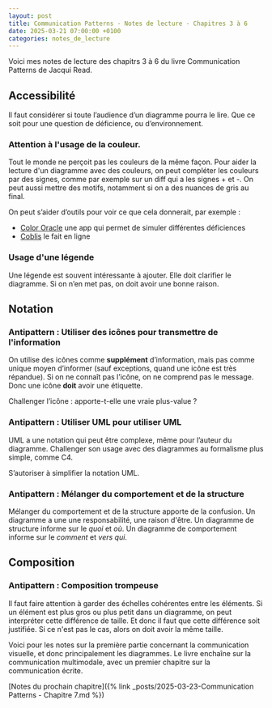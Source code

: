 ```yaml
---
layout: post
title: Communication Patterns - Notes de lecture - Chapitres 3 à 6
date: 2025-03-21 07:00:00 +0100
categories: notes_de_lecture
---
```

Voici mes notes de lecture des chapitrs 3 à 6 du livre Communication Patterns de Jacqui Read. 

## Accessibilité
Il faut considérer si toute l’audience d’un diagramme pourra le lire. 
Que ce soit pour une question de déficience, ou d’environnement. 

### Attention à l'usage de la couleur. 
Tout le monde ne perçoit pas les couleurs de la même façon. 
Pour aider la lecture d'un diagramme avec des couleurs, on peut compléter les couleurs par des signes, comme par exemple sur un diff qui a les signes + et -. 
On peut aussi mettre des motifs, notamment si on a des nuances de gris au final. 

On peut s’aider d’outils pour voir ce que cela donnerait, par exemple :
- [Color Oracle](https://colororacle.org/) une app qui permet de simuler différentes déficiences
- [Coblis](https://www.color-blindness.com/coblis-color-blindness-simulator/) le fait en ligne

### Usage d'une légende
Une légende est souvent intéressante à ajouter. 
Elle doit clarifier le diagramme. 
Si on n’en met pas, on doit avoir une bonne raison. 

## Notation

### Antipattern : Utiliser des icônes pour transmettre de l'information
On utilise des icônes comme **supplément** d’information, mais pas comme unique moyen d’informer (sauf exceptions, quand une icône est très répandue). 
Si on ne connaît pas l’icône, on ne comprend pas le message. 
Donc une icône **doit** avoir une étiquette. 

Challenger l’icône : apporte-t-elle une vraie plus-value ?

### Antipattern : Utiliser UML pour utiliser UML
UML a une notation qui peut être complexe, même pour l’auteur du diagramme. 
Challenger son usage avec des diagrammes au formalisme plus simple, comme C4. 

S’autoriser à simplifier la notation UML. 

### Antipattern : Mélanger du comportement et de la structure
Mélanger du comportement et de la structure apporte de la confusion. 
Un diagramme a une une responsabilité, une raison d'être. 
Un diagramme de structure informe sur le *quoi* et *où*. 
Un diagramme de comportement informe sur le *comment* et *vers qui*. 

## Composition

### Antipattern : Composition trompeuse
Il faut faire attention à garder des échelles cohérentes entre les éléments. 
Si un élément est plus gros ou plus petit dans un diagramme, on peut interpréter cette différence de taille. 
Et donc il faut que cette différence soit justifiée. 
Si ce n'est pas le cas, alors on doit avoir la même taille. 

Voici pour les notes sur la première partie concernant la communication visuelle, et donc principalement les diagrammes. 
Le livre enchaîne sur la communication multimodale, avec un premier chapitre sur la communication écrite. 

[Notes du prochain chapitre]({% link _posts/2025-03-23-Communication Patterns - Chapitre 7.md %})